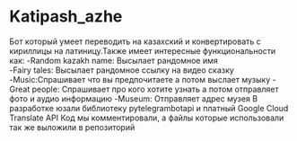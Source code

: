 # Katipash_azhe
Бот который умеет переводить на казахский и конвертировать с кириллицы на латиницу.Также имеет интересные функциональности как:
-Random kazakh name: Высылает рандомное имя  
-Fairy tales: Высылает рандомное ссылку на видео сказку  
-Music:Спрашивает что вы предпочитаете а потом выслает музыку 
-Great people: Спрашивает про кого хотите узнать а потом отправляет фото и аудио информацию
-Museum: Отправляет адрес музея
В разработке юзали библиотеку pytelegrambotapi и платный Google Cloud Translate API
Код мы комментировали, а файлы которые использовали так же выложили в репозиторий

